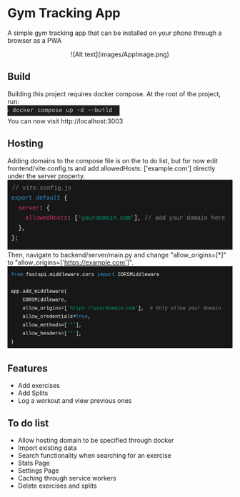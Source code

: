 # Gym Tracking App

A simple gym tracking app that can be installed on your phone through a browser as a PWA

<p align="center">
  ![Alt text](images/AppImage.png)
</p>



## Build
Building this project requires docker compose. At the root of the project, run: 
<br>
![Alt text](images/ComposeCommand.png)
<br>
You can now visit http://localhost:3003

## Hosting

Adding domains to the compose file is on the to do list, but for now edit frontend/vite.config.ts and add allowedHosts: ['example.com'] directly under the server property.
<br>
![Alt text](images/viteConfig.png)
<br>
Then, navigate to backend/server/main.py and change "allow_origins=[*]" to "allow_origins=['https://example.com']".
<br>
![Alt text](images/PythonCORS.png)
<br>

## Features

- Add exercises
- Add Splits
- Log a workout and view previous ones

## To do list
- Allow hosting domain to be specified through docker
- Import existing data
- Search functionality when searching for an exercise
- Stats Page
- Settings Page
- Caching through service workers
- Delete exercises and splits


